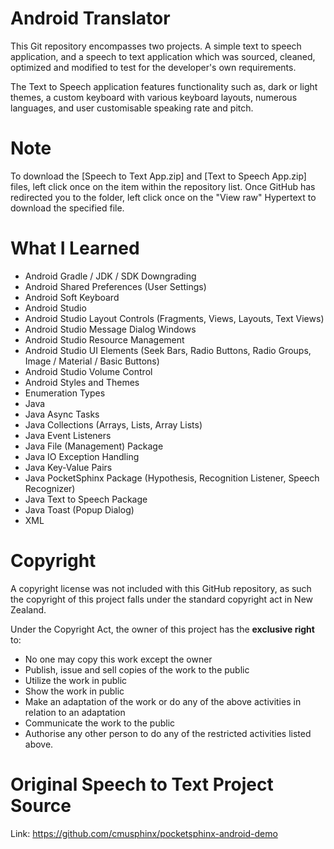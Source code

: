 # Android Translator
This Git repository encompasses two projects. A simple text to speech application, and a speech to text application which was sourced, cleaned, optimized and modified to test for the developer's own requirements.

The Text to Speech application features functionality such as, dark or light themes, a custom keyboard with various keyboard layouts, numerous languages, and user customisable speaking rate and pitch.


# Note
To download the [Speech to Text App.zip] and [Text to Speech App.zip] files, left click once on the item within the repository list. Once GitHub has redirected you to the folder, left click once on the "View raw" Hypertext to download the specified file.


# What I Learned
* Android Gradle / JDK / SDK Downgrading
* Android Shared Preferences (User Settings)
* Android Soft Keyboard
* Android Studio
* Android Studio Layout Controls (Fragments, Views, Layouts, Text Views)
* Android Studio Message Dialog Windows
* Android Studio Resource Management
* Android Studio UI Elements (Seek Bars, Radio Buttons, Radio Groups, Image / Material / Basic Buttons)
* Android Studio Volume Control
* Android Styles and Themes
* Enumeration Types
* Java
* Java Async Tasks
* Java Collections (Arrays, Lists, Array Lists)
* Java Event Listeners
* Java File (Management) Package
* Java IO Exception Handling
* Java Key-Value Pairs
* Java PocketSphinx Package (Hypothesis, Recognition Listener, Speech Recognizer)
* Java Text to Speech Package
* Java Toast (Popup Dialog)
* XML


# Copyright
A copyright license was not included with this GitHub repository, as such the copyright of this project falls under the standard copyright act in New Zealand.

Under the Copyright Act, the owner of this project has the **exclusive right** to:
* No one may copy this work except the owner
* Publish, issue and sell copies of the work to the public
* Utilize the work in public
* Show the work in public
* Make an adaptation of the work or do any of the above activities in relation to an adaptation
* Communicate the work to the public
* Authorise any other person to do any of the restricted activities listed above.


# Original Speech to Text Project Source
Link: https://github.com/cmusphinx/pocketsphinx-android-demo
